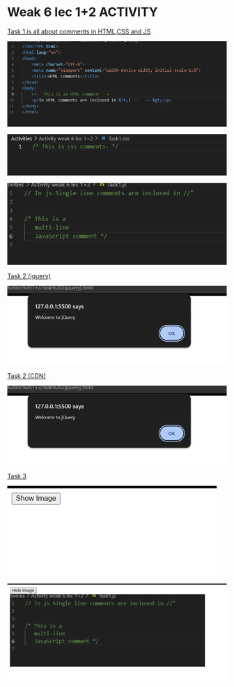 <h1> Weak 6 lec 1+2 ACTIVITY</h1>
<p><u>Task 1 is all about comments in HTML,CSS and JS</u></p>

![img 1](img1.png)<br>

![img](img2.png)<br>

![img](img3.png)


<p><u>Task 2 (jquery)</u></p>

![example](T2.png)

<p><u>Task 2 (CDN)</u></p>

![example](T2.png)

<p><u>Task 3</u></p>

![example](T31.png)

![example](T32.png)


